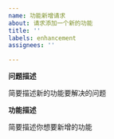 ```yaml
---
name: 功能新增请求
about: 请求添加一个新的功能
title: ''
labels: enhancement
assignees: ''

---
```


**问题描述**

简要描述新的功能要解决的问题

**功能描述**

简要描述你想要新增的功能
